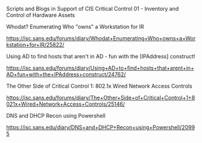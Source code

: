 Scripts and Blogs in Support of CIS Critical Control 01 - Inventory and Control of Hardware Assets

Whodat? Enumerating Who "owns" a Workstation for IR

https://isc.sans.edu/forums/diary/Whodat+Enumerating+Who+owns+a+Workstation+for+IR/25822/

Using AD to find hosts that aren't in AD - fun with the [IPAddress] construct!

https://isc.sans.edu/forums/diary/Using+AD+to+find+hosts+that+arent+in+AD+fun+with+the+IPAddress+construct/24762/

The Other Side of Critical Control 1: 802.1x Wired Network Access Controls

https://isc.sans.edu/forums/diary/The+Other+Side+of+Critical+Control+1+8021x+Wired+Network+Access+Controls/25146/

DNS and DHCP Recon using Powershell

https://isc.sans.edu/diary/DNS+and+DHCP+Recon+using+Powershell/20995
